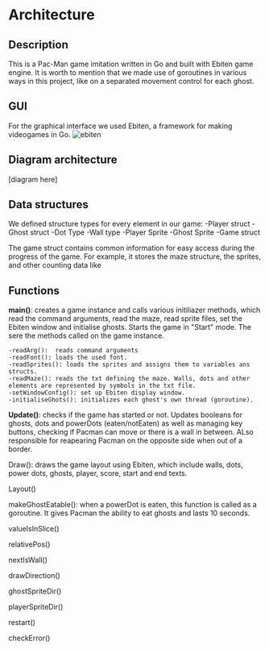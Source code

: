 # Architecture

## Description
This is a Pac-Man game imitation written in Go and built with Ebiten game engine.
It is worth to mention that we made use of goroutines in various ways in this project, like on a separated movement control for each ghost. 

## GUI
For the graphical interface we used Ebiten, a framework for making videogames in Go.
![ebiten](https://user-images.githubusercontent.com/78662124/172483724-8182bcc2-746f-4986-bf9a-ad3c887d58cd.png)

## Diagram architecture
[diagram here]

## Data structures
We defined structure types for every element in our game: 
       -Player struct
       -Ghost struct
       -Dot Type
       -Wall type
       -Player Sprite
       -Ghost Sprite
       -Game struct
  
The game struct contains common information for easy access during the progress of the game. For example, it stores the maze structure, the sprites, and other counting data like 

## Functions

**main()**: creates a game instance and calls various initiliazer methods, which read the command arguments, read the maze, read sprite files, set the Ebiten window and initialise ghosts. Starts the game in "Start" mode. 
The sere the methods called on the game instance.

    -readArg():  reads command arguments
    -readFont(): loads the used font.
    -readSprites(): loads the sprites and assigns them to variables ans structs.
    -readMaze(): reads the txt defining the maze. Walls, dots and other elements are represented by symbols in the txt file.
    -setWindowConfig(): set up Ebiten display window.
    -initialiseGhots(): initializes each ghost's own thread (goroutine).
  
**Update()**: checks if the game has started or not. Updates booleans for ghosts, dots and powerDots (eaten/notEaten) as well as managing key buttons, 
          checking if Pacman can move or there is a wall in between. ALso responsible for reapearing Pacman on the opposite side when out of a border.


Draw(): draws the game layout using Ebiten, which include walls, dots, power dots, ghosts, player, score, start and end texts.

Layout()

makeGhostEatable(): when a powerDot is eaten, this function is called as a goroutine. It gives Pacman the ability to eat ghosts and lasts 10 seconds.

valueIsInSlice()

relativePos()

nextIsWall()

drawDirection()

ghostSpriteDir()

playerSpriteDir()

restart()

checkError()
